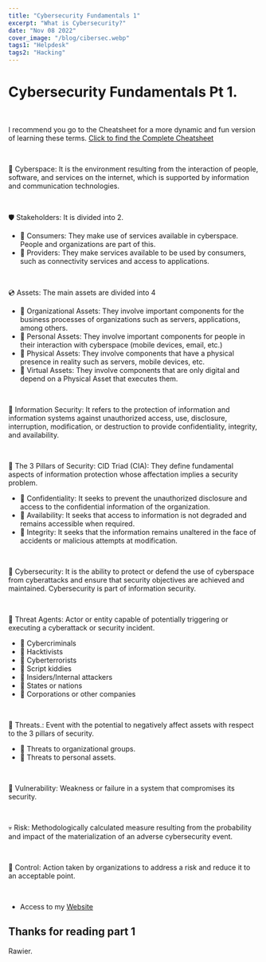 ```yaml
---
title: "Cybersecurity Fundamentals 1"
excerpt: "What is Cybersecurity?"
date: "Nov 08 2022"
cover_image: "/blog/cibersec.webp"
tags1: "Helpdesk"
tags2: "Hacking"
---
```


# Cybersecurity Fundamentals Pt 1.

&nbsp;

I recommend you go to the Cheatsheet for a more dynamic and fun version of learning these terms.
[Click to find the Complete Cheatsheet](https://rawier.gitbook.io/glosario-de-hacking-ciberseguridad-y-redes/)

&nbsp;

🔮 Cyberspace: It is the environment resulting from the interaction of people, software, and services on the internet, which is supported by information and communication technologies.

&nbsp;

🛡 Stakeholders: It is divided into 2.

* 🔹 Consumers: They make use of services available in cyberspace. People and organizations are part of this.
* 🔹 Providers: They make services available to be used by consumers, such as connectivity services and access to applications.

&nbsp;

💿 Assets: The main assets are divided into 4

* 🔹 Organizational Assets: They involve important components for the business processes of organizations such as servers, applications, among others.
* 🔹 Personal Assets: They involve important components for people in their interaction with cyberspace (mobile devices, email, etc.)
* 🔹 Physical Assets: They involve components that have a physical presence in reality such as servers, mobile devices, etc.
* 🔹 Virtual Assets: They involve components that are only digital and depend on a Physical Asset that executes them.

&nbsp;

🍘 Information Security: It refers to the protection of information and information systems against unauthorized access, use, disclosure, interruption, modification, or destruction to provide confidentiality, integrity, and availability.

&nbsp;

🔑 The 3 Pillars of Security: CID Triad (CIA): They define fundamental aspects of information protection whose affectation implies a security problem.

* 🔹 Confidentiality: It seeks to prevent the unauthorized disclosure and access to the confidential information of the organization.
* 🔹 Availability: It seeks that access to information is not degraded and remains accessible when required.
* 🔹 Integrity: It seeks that the information remains unaltered in the face of accidents or malicious attempts at modification.

&nbsp;

🍘 Cybersecurity: It is the ability to protect or defend the use of cyberspace from cyberattacks and ensure that security objectives are achieved and maintained. Cybersecurity is part of information security.

&nbsp;

🐙 Threat Agents: Actor or entity capable of potentially triggering or executing a cyberattack or security incident.

* 🔹 Cybercriminals
* 🔹 Hacktivists
* 🔹 Cyberterrorists
* 🔹 Script kiddies
* 🔹 Insiders/Internal attackers
* 🔹 States or nations
* 🔹 Corporations or other companies

&nbsp;

🐙 Threats.: Event with the potential to negatively affect assets with respect to the 3 pillars of security.

* 🔹 Threats to organizational groups.
* 🔹 Threats to personal assets.

&nbsp;

👿 Vulnerability: Weakness or failure in a system that compromises its security.

&nbsp;

💀 Risk: Methodologically calculated measure resulting from the probability and impact of the materialization of an adverse cybersecurity event.

&nbsp;

🤖 Control: Action taken by organizations to address a risk and reduce it to an acceptable point.

&nbsp;

* Access to my [Website](https://Rawier.vercel.app/es/blog/)

## Thanks for reading part 1

Rawier.